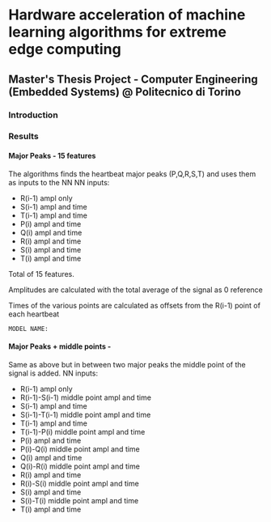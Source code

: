 # Hardware acceleration of machine learning algorithms for extreme edge computing
## Master's Thesis Project - Computer Engineering (Embedded Systems) @ Politecnico di Torino

### Introduction
### Results
#### Major Peaks - 15 features
The algorithms finds the heartbeat major peaks (P,Q,R,S,T) and uses them as inputs to the NN
NN inputs:
- R(i-1) ampl only
- S(i-1) ampl and time
- T(i-1) ampl and time
- P(i) ampl and time
- Q(i) ampl and time
- R(i) ampl and time
- S(i) ampl and time
- T(i) ampl and time
  
Total of 15 features.

Amplitudes are calculated with the total average of the signal as 0 reference

Times of the various points are calculated as offsets from the R(i-1) point of each heartbeat
```
MODEL NAME: 
```

#### Major Peaks + middle points - 
Same as above but in between two major peaks the middle point of the signal is added.
NN inputs:
- R(i-1) ampl only
- R(i-1)-S(i-1) middle point ampl and time
- S(i-1) ampl and time
- S(i-1)-T(i-1) middle point ampl and time
- T(i-1) ampl and time
- T(i-1)-P(i) middle point ampl and time
- P(i) ampl and time
- P(i)-Q(i) middle point ampl and time
- Q(i) ampl and time
- Q(i)-R(i) middle point ampl and time
- R(i) ampl and time
- R(i)-S(i) middle point ampl and time
- S(i) ampl and time
- S(i)-T(i) middle point ampl and time
- T(i) ampl and time
